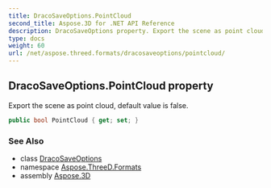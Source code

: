 ```yaml
---
title: DracoSaveOptions.PointCloud
second_title: Aspose.3D for .NET API Reference
description: DracoSaveOptions property. Export the scene as point cloud default value is false
type: docs
weight: 60
url: /net/aspose.threed.formats/dracosaveoptions/pointcloud/
---
```

## DracoSaveOptions.PointCloud property

Export the scene as point cloud, default value is false.

```csharp
public bool PointCloud { get; set; }
```

### See Also

* class [DracoSaveOptions](../)
* namespace [Aspose.ThreeD.Formats](../../../aspose.threed.formats/)
* assembly [Aspose.3D](../../../)


